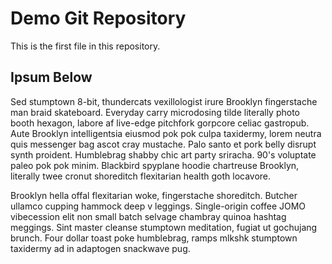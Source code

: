 # Demo Git Repository

This is the first file in this repository.

## Ipsum Below

Sed stumptown 8-bit, thundercats vexillologist irure Brooklyn fingerstache man braid skateboard. Everyday carry microdosing tilde literally photo booth hexagon, labore af live-edge pitchfork gorpcore celiac gastropub. Aute Brooklyn intelligentsia eiusmod pok pok culpa taxidermy, lorem neutra quis messenger bag ascot cray mustache. Palo santo et pork belly disrupt synth proident. Humblebrag shabby chic art party sriracha. 90's voluptate paleo pok pok minim. Blackbird spyplane hoodie chartreuse Brooklyn, literally twee cronut shoreditch flexitarian health goth locavore.

Brooklyn hella offal flexitarian woke, fingerstache shoreditch. Butcher ullamco cupping hammock deep v leggings. Single-origin coffee JOMO vibecession elit non small batch selvage chambray quinoa hashtag meggings. Sint master cleanse stumptown meditation, fugiat ut gochujang brunch. Four dollar toast poke humblebrag, ramps mlkshk stumptown taxidermy ad in adaptogen snackwave pug.
